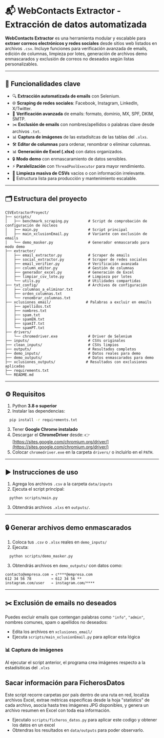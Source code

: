 # 📬 WebContacts Extractor - Extracción de datos automatizada

**WebContacts Extractor** es una herramienta modular y escalable para **extraer correos electrónicos y redes sociales** desde sitios web listados en archivos `.csv`. Incluye funciones para verificación avanzada de emails, edición de columnas, limpieza por lotes, generación de archivos demo enmascarados y exclusión de correos no deseados según listas personalizables.

---

## 🚀 Funcionalidades clave

- 🔍 **Extracción automatizada de emails** con Selenium.
- 🌐 **Scraping de redes sociales**: Facebook, Instagram, LinkedIn, X/Twitter.
- 📧 **Verificación avanzada** de emails: formato, dominio, MX, SPF, DKIM, SMTP.
- ✂️ **Exclusión de emails** con nombres/apellidos o palabras clave desde archivos `.txt`.
- 📊 **Captura de imágenes** de las estadísitcas de las tablas del `.xlxs`.
- 🛠️ **Editor de columnas** para ordenar, renombrar o eliminar columnas.
- 📊 **Generación de Excel (.xlsx)** con datos organizados.
- 🔒 **Modo demo** con enmascaramiento de datos sensibles.
- ⚡ **Paralelización** con `ThreadPoolExecutor` para mayor rendimiento.
- 🧹 **Limpieza masiva de CSVs** vacíos o con información irrelevante.
- 📁 Estructura lista para producción y mantenimiento escalable.

---

## 🗂 Estructura del proyecto

```
CSVExtractorProyect/
├── scripts/
│   ├── benchmark_scraping.py         # Script de comprobación de configuración de núcleos
│   ├── main.py                       # Script principal
│   ├── main_xclusionEmail.py         # Variante con exclusión de emails
│   └── demo_masker.py                # Generador enmascarado para modo demo
├── extractor/
│   ├── email_extractor.py            # Scraper de emails
│   ├── social_extractor.py           # Scraper de redes sociales
│   ├── email_verifier.py             # Verificación avanzada
│   ├── column_editor.py              # Gestión de columnas
│   ├── generador_excel.py            # Generación de Excel
│   ├── limpiar_csv_lote.py           # Limpieza por lotes
│   └── utils.py                      # Utilidades compartidas
├── txt_config/                       # Archivos de configuración
│   ├── columnas_a_eliminar.txt
│   ├── orden_columnas.txt
│   └── renombrar_columnas.txt
├── xclusiones_email/                # Palabras a excluir en emails
│   ├── apellidos.txt
│   ├── nombres.txt
│   ├── spam.txt
│   ├── spamEN.txt
│   ├── spamIT.txt
│   └── spamPT.txt
├── drivers/
│   └── chromedriver.exe              # Driver de Selenium
├── inputs/                           # CSVs originales
├── clean_inputs/                     # CSVs limpios
├── outputs/                          # Resultados completos
├── demo_inputs/                      # Datos reales para demo
├── demo_outputs/                     # Datos enmascarados para demo
├── xclusiones_outputs/              # Resultados con exclusiones aplicadas
├── requirements.txt
└── README.md
```

---

## ⚙️ Requisitos

1. Python **3.8 o superior**
2. Instalar las dependencias:
```bash
  pip install -r requirements.txt
```
3. Tener **Google Chrome instalado**
4. Descargar el **ChromeDriver** desde:
   👉 [https://sites.google.com/chromium.org/driver/](https://sites.google.com/chromium.org/driver/)
5. Colocar `chromedriver.exe` en la carpeta `drivers/` o incluirlo en el `PATH`.

---
## ▶️ Instrucciones de uso

1. Agrega los archivos ``.csv`` a la carpeta ``data/inputs``
2. Ejecuta el script principal:
```bash
  python scripts/main.py
```
3. Obtendrás archivos `.xlxs` en `outputs/`.
---
## 🔒 Generar archivos demo enmascarados

1. Coloca tus `.csv` o `.xlsx` reales en `demo_inputs/`
2. Ejecuta:
```bash
  python scripts/demo_masker.py
```
3. Obtendrás archivos en `demo_outputs/` con datos como:

```
contacto@empresa.com → c****@empresa.com
612 34 56 78         → 612 34 56 **
instagram.com/user   → instagram.com/****
```

---

## ✂️ Exclusión de emails no deseados

Puedes excluir emails que contengan palabras como `"info"`, `"admin"`, nombres comunes, spam o apellidos no deseados:

- Edita los archivos en `xclusiones_email/`
- Ejecuta `scripts/main_xclusionEmail.py` para aplicar esta lógica

### 📊 Captura de imágenes

Al ejecutar el script anterior, el programa crea imágenes respecto a la estadísiticas del `.xlxs`

## Sacar información para FicherosDatos

Este script recorre carpetas por país dentro de una ruta en red, localiza archivos Excel, extrae métricas
específicas desde la hoja "statistics" de cada archivo, asocia hasta tres imágenes JPG disponibles, y genera un
archivo resumen en Excel con toda esa información.

- Ejecutalo `scripts/ficheros_datos.py` para aplicar este codigo y obtener los datos en un excel
- Obtendras los resultados en `data/outputs` para poder observarlo.






